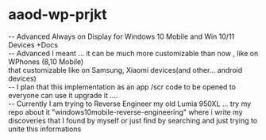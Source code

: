# aaod-wp-prjkt
-- Advanced Always on Display for Windows 10 Mobile and Win 10/11 Devices +Docs <br>
-- Advanced I meant ... it can be much more customizable than now , like on WPhones (8,10 Mobile)<br>
that customizable like on Samsung, Xiaomi devices(and other... android devices)<br>
-- I plan that this implementation as an app /scr code to be opened to everyone can use it upgrade it .... <br>
-- Currently I am trying to Reverse Engineer my old Lumia 950XL ... try my repo about it "windows10mobile-reverse-engineering" where i write my discoveries that I found by myself or just find by searching and just trying to unite this informations
